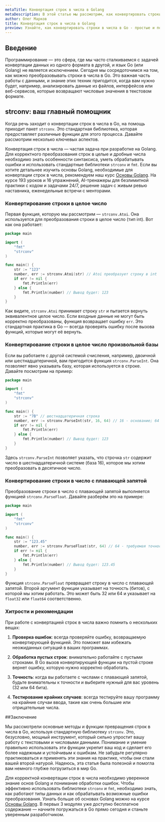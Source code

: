 ```yaml
---
metaTitle: Конвертация строк в числа в Golang
metaDescription: В этой статье мы рассмотрим, как конвертировать строки в числа в языке Go - включая парсинг целых и дробных чисел с помощью стандартных библиотек и полезные практические примеры
author: Олег Марков
title: Конвертация строк в числа в Golang
preview: Узнайте, как конвертировать строки в числа в Go - простые и полезные примеры с подробным объяснением каждой функции библиотеки strconv
---
```


## Введение

Программирование — это сфера, где мы часто сталкиваемся с задачей конвертации данных из одного формата в другой, и язык Go (или Golang) не является исключением. Сегодня мы сосредоточимся на том, как можно преобразовывать строки в числа в Go. Это важная часть работы с данными, и знание этих техник пригодится, когда вам нужно будет, например, анализировать данные из файлов, интерфейсов или веб-сервисов, которые возвращают числовые значения в текстовом формате.

## strconv: ваш главный помощник

Когда речь заходит о конвертации строк в числа в Go, на помощь приходит пакет `strconv`. Это стандартная библиотека, которая предоставляет различные функции для этого процесса. Давайте рассмотрим несколько ключевых аспектов.

Конвертация строк в числа — частая задача при разработке на Golang. Для корректного преобразования строк в целые и дробные числа необходимо знать особенности синтаксиса, уметь обрабатывать ошибки и использовать стандартные библиотеки `strconv` и `fmt`. Если вы хотите детальнее изучить основы Golang, необходимые для конвертации строк в числа, рекомендуем наш курс [Основы Golang](https://purpleschool.ru/course/go-basics?utm_source=knowledgebase&utm_medium=text&utm_campaign=konvertatsiya_strok_v_chisla_v_golang). На курсе 193 уроков и 16 упражнений, AI-тренажеры для безлимитной практики с кодом и задачами 24/7, решение задач с живым ревью наставника, еженедельные встречи с менторами.

### Конвертирование строки в целое число

Первая функция, которую мы рассмотрим — `strconv.Atoi`. Она используется для преобразования строки в целое число (тип int). Вот как она работает:

```go
package main

import (
    "fmt"
    "strconv"
)

func main() {
    str := "123"
    number, err := strconv.Atoi(str) // Atoi преобразует строку в int
    if err != nil {
        fmt.Println(err)
    } else {
        fmt.Println(number) // Вывод будет: 123
    }
}
```

Как видите, `strconv.Atoi` принимает строку `str` и пытается вернуть эквивалентное целое число. Если входные данные не могут быть корректно преобразованы, функция возвращает ошибку `err`. Это стандартная практика в Go — всегда проверять ошибку после вызова функций, которые могут её вернуть.

### Конвертирование строки в целое число произвольной базы

Если вы работаете с другой системой счисления, например, двоичной или шестнадцатеричной, вам пригодится функция `strconv.ParseInt`. Она позволяет явно указывать базу, которая используется в строке. Давайте посмотрим на пример:

```go
package main

import (
    "fmt"
    "strconv"
)

func main() {
    str := "7B" // шестнадцатеричная строка
    number, err := strconv.ParseInt(str, 16, 64) // 16 - основание; 64 - размер int
    if err != nil {
        fmt.Println(err)
    } else {
        fmt.Println(number) // Вывод будет: 123
    }
}
```

Здесь `strconv.ParseInt` позволяет указать, что строчка `str` содержит число в шестнадцатеричной системе (база 16), которое мы хотим преобразовать в десятичное число.

### Конвертирование строки в число с плавающей запятой

Преобразование строки в число с плавающей запятой выполняется функцией `strconv.ParseFloat`. Давайте разберём это на примере:

```go
package main

import (
    "fmt"
    "strconv"
)

func main() {
    str := "123.45"
    number, err := strconv.ParseFloat(str, 64) // 64 - требуемая точность
    if err != nil {
        fmt.Println(err)
    } else {
        fmt.Println(number) // Вывод будет: 123.45
    }
}
```

Функция `strconv.ParseFloat` превращает строку в число с плавающей запятой. Второй аргумент функции указывает на точность (битов), с которой мы хотим работать. Это может быть 32 или 64 и указывает на `float32` или `float64` соответственно.

### Хитрости и рекомендации

При работе с конвертацией строк в числа важно помнить о нескольких вещах:

1. **Проверка ошибок**: всегда проверяйте ошибку, возвращаемую конвертирующей функцией. Это поможет вам избежать неожиданных ситуаций в ваших программах.
   
2. **Обработка пустых строк**: внимательно работайте с пустыми строками. В Go вызов конвертирующей функции на пустой строке вернет ошибку, которую нужно корректно обработать.

3. **Точность**: когда вы работаете с числами с плавающей запятой, будьте внимательны к точности и выберите нужный для вас уровень (32 или 64 бита).

4. **Тестирование крайних случаев**: всегда тестируйте вашу программу на крайние случаи ввода, такие как очень большие или отрицательные числа.

##Заключение

Мы рассмотрели основные методы и функции превращения строк в числа в Go, используя стандартную библиотеку `strconv`. Это, безусловно, мощный инструмент, который сильно упростит вашу работу с текстовыми и числовыми данными. Понимание и умение правильно использовать эти функции укрепит ваш код и сделает его более надежным и устойчивым к ошибкам. Не забудьте регулярно практиковаться и применять эти знания на практике, чтобы они стали вашей второй натурой. Надеюсь, эта статья была полезной и помогла вам немного глубже погрузиться в мир Go.

Для корректной конвертации строк в числа необходимо уверенное знание основ Golang и понимание обработки ошибок. Чтобы эффективно использовать библиотеки `strconv` и `fmt`, необходимо знать, как работают типы данных и как обрабатывать возможные ошибки преобразования. Узнать больше об основах Golang можно на курсе [Основы Golang](https://purpleschool.ru/course/go-basics?utm_source=knowledgebase&utm_medium=text&utm_campaign=konvertatsiya_strok_v_chisla_v_golang). В первых 3 модулях уже доступно бесплатное содержание — начните погружаться в Go прямо сегодня и станьте уверенным разработчиком.
